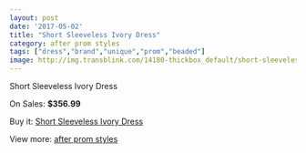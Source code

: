 ```yaml
---
layout: post
date: '2017-05-02'
title: "Short Sleeveless Ivory Dress"
category: after prom styles
tags: ["dress","brand","unique","prom","beaded"]
image: http://img.transblink.com/14180-thickbox_default/short-sleeveless-ivory-dress.jpg
---
```

Short Sleeveless Ivory Dress

On Sales: **$356.99**
<a href="https://www.transblink.com/en/after-prom-styles/4540-short-sleeveless-ivory-dress.html"><amp-img layout="responsive" width="600" height="600" src="//img.transblink.com/14180-thickbox_default/short-sleeveless-ivory-dress.jpg" alt="Short Sleeveless Ivory Dress 0" /></a>
<a href="https://www.transblink.com/en/after-prom-styles/4540-short-sleeveless-ivory-dress.html"><amp-img layout="responsive" width="600" height="600" src="//img.transblink.com/14182-thickbox_default/short-sleeveless-ivory-dress.jpg" alt="Short Sleeveless Ivory Dress 1" /></a>
<a href="https://www.transblink.com/en/after-prom-styles/4540-short-sleeveless-ivory-dress.html"><amp-img layout="responsive" width="600" height="600" src="//img.transblink.com/14181-thickbox_default/short-sleeveless-ivory-dress.jpg" alt="Short Sleeveless Ivory Dress 2" /></a>

Buy it: [Short Sleeveless Ivory Dress](https://www.transblink.com/en/after-prom-styles/4540-short-sleeveless-ivory-dress.html "Short Sleeveless Ivory Dress")

View more: [after prom styles](https://www.transblink.com/en/55-after-prom-styles "after prom styles")